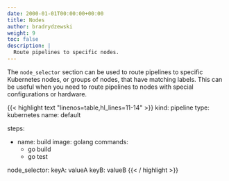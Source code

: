 ```yaml
---
date: 2000-01-01T00:00:00+00:00
title: Nodes
author: bradrydzewski
weight: 9
toc: false
description: |
  Route pipelines to specific nodes.
---
```


The `node_selector` section can be used to route pipelines to specific Kubernetes nodes, or groups of nodes, that have matching labels. This can be useful when you need to route pipelines to nodes with special configurations or hardware.

{{< highlight text "linenos=table,hl_lines=11-14" >}}
kind: pipeline
type: kubernetes
name: default

steps:
- name: build
  image: golang
  commands:
  - go build
  - go test

node_selector:
  keyA: valueA
  keyB: valueB
{{< / highlight >}}

